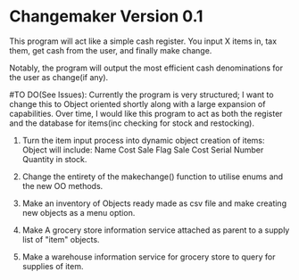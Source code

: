 # Changemaker Version 0.1
This program will act like a simple cash register. You input X items in, tax them, get cash from the user, and finally make change.

Notably, the program will output the most efficient cash denominations for the user as change(if any).

#TO DO(See Issues):
Currently the program is very structured; I want to change this to Object oriented shortly along with a large expansion of capabilities.
Over time, I would like this program to act as both the register and the database for items(inc checking for stock and restocking).

1) Turn the item input process into dynamic object creation of items:
            Object will include:
                                Name
                                Cost
                                Sale Flag
                                Sale Cost
                                Serial Number
                                Quantity in stock.
           
 
2) Change the entirety of the makechange() function to utilise enums and the new OO methods.
3) Make an inventory of Objects ready made as csv file and make creating new objects as a menu option.
4) Make A grocery store information service attached as parent to a supply list of "item" objects.
5) Make a warehouse information service for grocery store to query for supplies of item.
